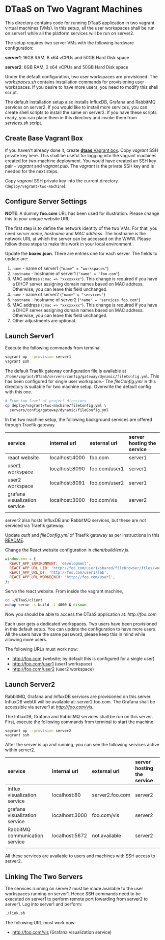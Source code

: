 # DTaaS on Two Vagrant Machines

This directory contains code for running DTaaS application in two vagrant virtual machines (VMs). In this setup, all the user workspaces shall be run on server1 while all the platform services will be run on server2.

The setup requires two server VMs with the following hardware configuration:

**server1**: 16GB RAM, 8 x64 vCPUs and 50GB Hard Disk space

**server2**: 6GB RAM, 3 x64 vCPUs and 50GB Hard Disk space

Under the default configuration, two user workspaces are provisioned. The _workspaces.sh_ contains installation commands for provisioning user workspaces. If you desire to have more users, you need to modify this shell script.

The default installation setup also installs InfluxDB, Grafana and RabbitMQ services on server2. If you would like to install more services, you can create shell scripts to install the same on server2. If you have these scripts ready, you can place them in this directory and invoke them from _services.sh_ script.

## Create Base Vagrant Box

If you haven't already done it, create [**dtaas** Vagrant box](../make_boxes/dtaas/README.md). Copy _vagrant_ SSH private key here. This shall be useful for logging into the vagrant machines created for two-machine deployment. You would have created an SSH key pair - _vagrant_ and _vagrant.pub_. The _vagrant_ is the private SSH key and is needed for the next steps.

Copy _vagrant_ SSH private key into the current directory (`deploy/vagrant/two-machine`).

## Configure Server Settings

**NOTE**: A dummy **foo.com** URL has been used for illustration. Please change this to your unique website URL.

The first step is to define the network identity of the two VMs. For that, you need _server name_, _hostname_ and _MAC address_. The hostname is the network URL at which the server can be accessed on the WWW. Please follow these steps to make this work in your local environment.

Update the **boxes.json**. There are entries one for each server. The fields to update are:

  1. `name` - name of server1 (`"name" = "workspaces"`)
  1. `hostname` - hostname of server1 (`"name" = "foo.com"`)
  1. MAC address (`:mac => "xxxxxxxx"`). This change is required if you have a DHCP server assigning domain names based on MAC address. Otherwise, you can leave this field unchanged.
  1. `name` - name of server2 (`"name" = "services"`)
  1. `hostname` - hostname of server2 (`"name" = "services.foo.com"`)
  1. MAC address (`:mac => "xxxxxxxx"`). This change is required if you have a DHCP server assigning domain names based on MAC address. Otherwise, you can leave this field unchanged.
  1. Other adjustments are optional.

## Launch Server1

Execute the following commands from terminal

```bash
vagrant up --provision server1
vagrant ssh
```

The default Traefik gateway configuration file is available at `/home/vagrant/DTaaS/servers/config/gateway/dynamic/fileConfig.yml`. This has been configured for single user workspace.- The _fileConfig.yml_ in this directory is suitable for two machine setup. Overwrite the default config with this one.

```bash
# From top-level of project directory
cp deploy/vagrant/two-machine/fileConfig.yml \
  servers/config/gateway/dynamic/fileConfig.yml
```

In the two machine setup, the following background services are offered through Traefik gateway.

| service | internal url | external url | server hosting the service |
|:---|:---|:---|:---|
| react website | localhost:4000 | foo.com | server1 |
| user1 workspace | localhost:8090 | foo.com/user1 | server1 |
| user2 workspace | localhost:8091 | foo.com/user2 | server1 |
| grafana visualization service | localhost:3000 | foo.com/vis | server2 |
||

server2 also hosts InfluxDB and RabbitMQ services, but these are not serviced via Traefik gateway.

Update _auth_ and _fileConfig.yml_ of Traefik gateway as per instructions in this [README](../../../servers/config/gateway/README.md).

Change the React website configuration in _client/build/env.js_.

```js
window.env = {
  REACT_APP_ENVIRONMENT: 'development',
  REACT_APP_URL_LIB: 'http://foo.com/user1/shared/filebrowser/files/workspace/?token=admin',
  REACT_APP_URL_DT: 'http://foo.com/user1/lab',
  REACT_APP_URL_WORKBENCH: 'http://foo.com/user1',
};
```

Serve the react website. From inside the vagrant machine,

```bash
cd ~/DTaaS/client
nohup serve -s build -l 4000 & disown
```

Now you should be able to access the DTaaS application at: _http://foo.com_

Each user gets a dedicated workspaces. Two users have been provisioned in this default setup. You can update the configuration to have more users. All the users have the same password, please keep this in mind while allowing more users.

The following URLs must work now:

* http://foo.com (website; by default this is configured for a single user)
* http://foo.com/user1 (user1 workspace)
* http://foo.com/user2 (user2 workspace)

## Launch Server2

RabbitMQ, Grafana and InfluxDB services are provisioned on this server. 
InfluxDB webUI will be available at: server2.foo.com. The Grafana shall be accessible via server1 at _http://foo.com/vis_.

The InfluxDB, Grafana and RabbitMQ services shall be run on this server. First, execute the following commands from terminal to start the machine.

```bash
vagrant up --provision server2
vagrant ssh
```

After the server is up and running, you can see the following services active within server2.

| service | internal url | external url | server hosting the service |
|:---|:---|:---|:---|
| Influx visualization service | localhost:80 | server2.foo.com | server2 |
| grafana visualization service | localhost:3000 | foo.com/vis | server2 |
| RabbitMQ communication service | localhost:5672 | not available | server2 |
||

All these services are available to users and machines with SSH access to server2.

## Linking The Two Servers

The services running on server2 must be made available to the user workspaces running on server1. Hence SSH commands need to be executed on server1 to perform remote port fowarding from server2 to server1. Log into server1 and perform:

```bash
./link.sh
```

The following URL must work now:
* http://foo.com/vis (Grafana visualization service)
